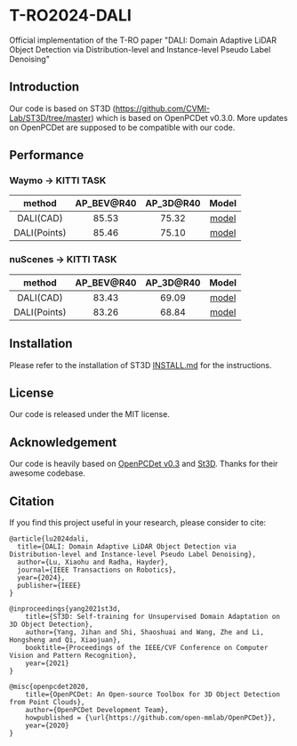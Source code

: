 # T-RO2024-DALI
Official implementation of the T-RO paper "DALI: Domain Adaptive LiDAR Object Detection via Distribution-level and Instance-level Pseudo Label Denoising"

## Introduction
Our code is based on ST3D (https://github.com/CVMI-Lab/ST3D/tree/master) which is based on OpenPCDet v0.3.0. More updates on OpenPCDet are supposed to be compatible with our code.

## Performance
### Waymo -> KITTI TASK
|     method        | AP_BEV@R40 | AP_3D@R40 | Model | 
|:-----------------:|:----------:|:---------:|:-----:|
|    DALI(CAD)      |    85.53   |    75.32  |[model](https://connecthkuhk-my.sharepoint.com/:u:/g/personal/jhyang13_connect_hku_hk/EeMq80RN8K1Fsub3qWyfexMB5mIgb-eohHbs9iCMlTY9Pw?e=7ClPTt)|
|    DALI(Points)   |    85.46   |    75.10  |[model](https://connecthkuhk-my.sharepoint.com/:u:/g/personal/jhyang13_connect_hku_hk/EeMq80RN8K1Fsub3qWyfexMB5mIgb-eohHbs9iCMlTY9Pw?e=7ClPTt)|


### nuScenes -> KITTI TASK
|     method        | AP_BEV@R40 | AP_3D@R40 | Model |
|:-----------------:|:----------:|:---------:|:-----:|
|    DALI(CAD)      |    83.43   |    69.09  | [model](https://connecthkuhk-my.sharepoint.com/:u:/g/personal/jhyang13_connect_hku_hk/EeMq80RN8K1Fsub3qWyfexMB5mIgb-eohHbs9iCMlTY9Pw?e=7ClPTt)|
|    DALI(Points)   |    83.26   |    68.84  | [model](https://connecthkuhk-my.sharepoint.com/:u:/g/personal/jhyang13_connect_hku_hk/EeMq80RN8K1Fsub3qWyfexMB5mIgb-eohHbs9iCMlTY9Pw?e=7ClPTt)|

## Installation

Please refer to the installation of ST3D [INSTALL.md](https://github.com/CVMI-Lab/ST3D/blob/master/docs/INSTALL.md) for the instructions.

## License

Our code is released under the MIT license.

## Acknowledgement

Our code is heavily based on [OpenPCDet v0.3](https://github.com/open-mmlab/OpenPCDet/commit/e3bec15f1052b4827d942398f20f2db1cb681c01) and [St3D](https://github.com/CVMI-Lab/ST3D/tree/master). Thanks for their awesome codebase.

## Citation

If you find this project useful in your research, please consider to cite:
```
@article{lu2024dali,
  title={DALI: Domain Adaptive LiDAR Object Detection via Distribution-level and Instance-level Pseudo Label Denoising},
  author={Lu, Xiaohu and Radha, Hayder},
  journal={IEEE Transactions on Robotics},
  year={2024},
  publisher={IEEE}
}
```
```
@inproceedings{yang2021st3d,
    title={ST3D: Self-training for Unsupervised Domain Adaptation on 3D Object Detection},
    author={Yang, Jihan and Shi, Shaoshuai and Wang, Zhe and Li, Hongsheng and Qi, Xiaojuan},
    booktitle={Proceedings of the IEEE/CVF Conference on Computer Vision and Pattern Recognition},
    year={2021}
}
```
```
@misc{openpcdet2020,
    title={OpenPCDet: An Open-source Toolbox for 3D Object Detection from Point Clouds},
    author={OpenPCDet Development Team},
    howpublished = {\url{https://github.com/open-mmlab/OpenPCDet}},
    year={2020}
}
```
